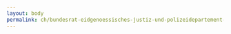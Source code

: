 ```yaml
---
layout: body
permalink: ch/bundesrat-eidgenoessisches-justiz-und-polizeidepartement-bundesamt-fuer-migration-direktion-stv-direktor-in-sprachdienste/
---
```


